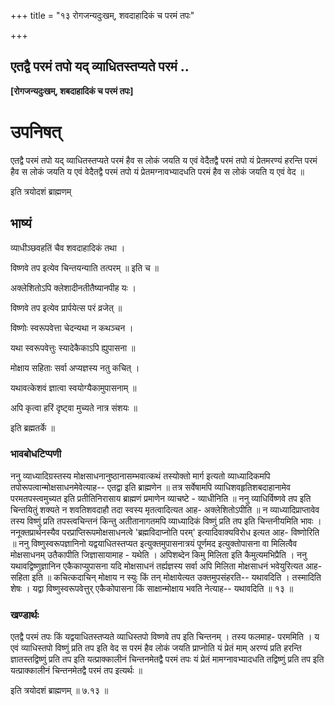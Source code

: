 +++
title = "१३ रोगजन्यदुःखम्, शवदाहादिकं च परमं तपः"

+++


## एतद्वै परमं तपो यद् व्याधितस्तप्यते परमं ..

**\[रोगजन्यदुःखम्, शबदाहादिकं च परमं तपः\]**

# **उपनिषत्**

एतद्वै परमं तपो यद् व्याधितस्तप्यते परमं हैव स लोकं जयति य एवं वेदैतद्वै परमं तपो यं प्रेतमरण्यं हरन्ति परमं हैव स लोकं जयति य एवं वेदैतद्वै परमं तपो यं प्रेतमग्नावभ्यादधति परमं हैव स लोकं जयति य एवं वेद ॥

इति त्रयोदशं ब्राह्मणम्

## **भाष्यं**

व्याधीञ्छवहतिं चैव शवदाहादिकं तथा ।

विष्णवे तप इत्येव चिन्तयन्याति तत्परम् ॥ इति च ॥

अक्लेशितोऽपि क्लेशादीनतीतैष्यानपीह यः ।

विष्णवे तप इत्येव प्रार्पयेत्स परं व्रजेत् ॥

विष्णोः स्वरूपवेत्ता चेदन्यथा न कथञ्चन ।

यथा स्वरूपवेत्तुः स्यादेकैकाऽपि ह्युपासना ॥

मोक्षाय सहिताः सर्वा अप्यज्ञस्य नतु कचित् ।

यथावत्केशवं ज्ञात्वा स्वयोग्यैकामुपासनाम् ॥

अपि कृत्वा हरिं दृष्ट्वा मुच्यते नात्र संशयः ॥

इति ब्रह्मतर्के ॥

### **भावबोधटिप्पणी**

ननु व्याध्यादिग्रस्तस्य मोक्षसाधनानुष्ठानासम्भवात्कथं तस्योक्तो मार्ग इत्यतो व्याध्यादिकमपि तपोरूपत्वान्मोक्षसाधनमेवेत्याह-- एतद्वा इति ब्राह्मणेन ॥ तत्र सर्वेषामपि व्याधिशवहृतिशबदाहानामेव परमतपस्त्वमुच्यत इति प्रतीतिनिरासाय ब्राह्मणं प्रमाणेन व्याचष्टे - व्याधीनिति ॥ ननु व्याधिर्विष्णवे तप इति चिन्तयितुं शक्यते न शवतिशवदाहौ तदा स्वस्य मृतत्वादित्यत आह- अक्लेशितोऽपीति ॥ न व्याध्यादिप्राप्तावेव तस्य विष्णुं प्रति तपस्त्वचिन्तनं किन्तु अतीतानागतमपि व्याध्यादिकं विष्णुं प्रति तप इति चिन्तनीयमिति भावः । ननूक्तप्रार्थनस्यैव परप्राप्तिरूपमोक्षसाधनत्वे 'ब्रह्मविदाप्नोति परम्' इत्यादिवाक्यविरोध इत्यत आह- विष्णोरिति ॥ ननु विष्णुस्वरूपज्ञानिनो यद्वयाधितस्तप्यत इत्युक्तमुपासनात्रयं पूर्णमद इत्युक्तोपासना वा मिलित्वैव मोक्षसाधनम् उतैकापीति जिज्ञासायामाह - यथेति । अपिशब्देन किमु मिलिता इति कैमुत्यमभिप्रैति । ननु यथावद्विष्णुज्ञानिन एकैकाप्युपासना यदि मोक्षसाधनं तर्ह्यज्ञस्य सर्वा अपि मिलिता मोक्षसाधनं भवेयुरित्यत आह- सहिता इति ॥ कचित्कदाचिन् मोक्षाय न स्युः किं तन् मोक्षायेत्यत उक्तमुपसंहरति-- यथावदिति । तस्मादिति शेषः । यद्वा विष्णुस्वरूपवेत्तुर् एकैकोपासना किं साक्षान्मोक्षाय भवति नेत्याह-- यथावदिति ॥ १३ ॥

### **खण्डार्थः**

एतद्वै परमं तपः किं यद्वयाधितस्तप्यते व्याधिस्तपो विष्णवे तप इति चिन्तनम् । तस्य फलमाह- परममिति । य एवं व्याधिस्तपो विष्णुं प्रति तप इति वेद स परमं हैव लोकं जयति प्राप्नोति यं प्रेतं माम् अरण्यं प्रति हरन्ति ज्ञातस्तद्विष्णुं प्रति तप इति यत्प्राक्कालीनं चिन्तनमेतद्वै परमं तपः यं प्रेतं मामग्नावभ्यादधति तद्विष्णुं प्रति तप इति यत्प्राक्कालीनं चिन्तनमेतद्वै परमं तप इत्यर्थः ॥

इति त्रयोदशं ब्राह्मणम् ॥ ७.१३ ॥

